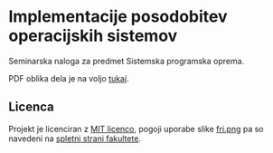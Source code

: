 # Implementacije posodobitev operacijskih sistemov

Seminarska naloga za predmet Sistemska programska oprema.

PDF oblika dela je na voljo [tukaj](https://github.com/erazemk/spo-seminarska/releases/download/v2.0/seminarska-v2.0.pdf).

## Licenca

Projekt je licenciran z [MIT licenco](LICENSE), pogoji uporabe slike [fri.png](resources/fri.png) pa so navedeni
na [spletni strani fakultete](https://www.fri.uni-lj.si/sl/celostna-graficna-podoba).
